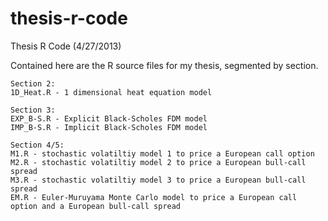 thesis-r-code
=============

Thesis R Code
(4/27/2013)

Contained here are the R source files for my thesis, segmented by section.

~~~~~~~~~~~~~~~
Section 2:
1D_Heat.R - 1 dimensional heat equation model

Section 3:
EXP_B-S.R - Explicit Black-Scholes FDM model
IMP_B-S.R - Implicit Black-Scholes FDM model

Section 4/5:
M1.R - stochastic volatiltiy model 1 to price a European call option
M2.R - stochastic volatiltiy model 2 to price a European bull-call spread
M3.R - stochastic volatiltiy model 3 to price a European bull-call spread
EM.R - Euler-Muruyama Monte Carlo model to price a European call option and a European bull-call spread

